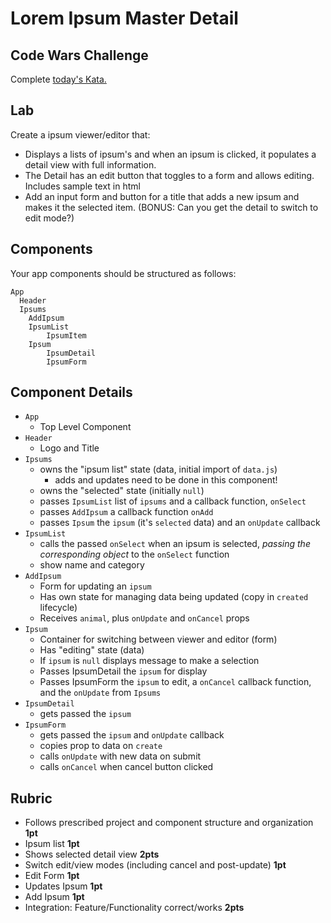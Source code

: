 Lorem Ipsum Master Detail
===

## Code Wars Challenge

Complete [today's Kata.](https://www.codewars.com/kata/my-head-is-at-the-wrong-end)

## Lab

Create a ipsum viewer/editor that:

* Displays a lists of ipsum's and when an ipsum is clicked, it populates a detail view with full information.
* The Detail has an edit button that toggles to a form and allows editing. Includes sample text in html
* Add an input form and button for a title that adds a new ipsum and makes it the selected item. 
(BONUS: Can you get the detail to switch to edit mode?)

## Components

Your app components should be structured as follows:

```
App
  Header
  Ipsums
    AddIpsum
    IpsumList
        IpsumItem
    Ipsum
        IpsumDetail
        IpsumForm
```

## Component Details

* `App` 
    * Top Level Component
* `Header`
    * Logo and Title
* `Ipsums`
    * owns the "ipsum list" state (data, initial import of `data.js`)
        * adds and updates need to be done in this component!
    * owns the "selected" state (initially `null`)
    * passes `IpsumList` list of `ipsums` and a callback function, `onSelect`
    * passes `AddIpsum` a callback function `onAdd`
    * passes `Ipsum` the `ipsum` (it's `selected` data) and an `onUpdate` callback
* `IpsumList`
    * calls the passed `onSelect` when an ipsum is selected, _passing the corresponding object_ to the `onSelect` function
    * show name and category
* `AddIpsum`
    * Form for updating an `ipsum`
    * Has own state for managing data being updated (copy in `created` lifecycle)
    * Receives `animal`, plus `onUpdate` and `onCancel` props 
* `Ipsum`
    * Container for switching between viewer and editor (form)
    * Has "editing" state (data)
    * If `ipsum` is `null` displays message to make a selection
    * Passes IpsumDetail the `ipsum` for display
    * Passes IpsumForm the `ipsum` to edit, a `onCancel` callback function, and the `onUpdate` from `Ipsums`
* `IpsumDetail`
    * gets passed the `ipsum`
* `IpsumForm`
    * gets passed the `ipsum` and `onUpdate` callback
    * copies prop to data on `create`
    * calls `onUpdate` with new data on submit
    * calls `onCancel` when cancel button clicked
    
  

## Rubric

* Follows prescribed project and component structure and organization **1pt**
* Ipsum list **1pt**
* Shows selected detail view **2pts**
* Switch edit/view modes (including cancel and post-update) **1pt**
* Edit Form **1pt**
* Updates Ipsum **1pt**
* Add Ipsum **1pt**
* Integration: Feature/Functionality correct/works **2pts**
